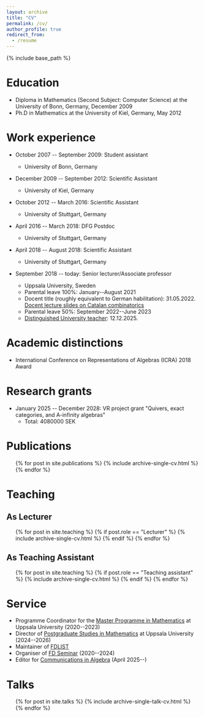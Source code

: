```yaml
---
layout: archive
title: "CV"
permalink: /cv/
author_profile: true
redirect_from:
  - /resume
---
```


{% include base_path %}

Education
======
* Diploma in Mathematics (Second Subject: Computer Science) at the University of Bonn, Germany, December 2009
* Ph.D in Mathematics at the University of Kiel, Germany, May 2012

Work experience
======
* October 2007 -- September 2009: Student assistant
  * University of Bonn, Germany

* December 2009 -- September 2012: Scientific Assistant
  * University of Kiel, Germany

* October 2012 -- March 2016: Scientific Assistant
  * University of Stuttgart, Germany

* April 2016 -- March 2018: DFG Postdoc
  * University of Stuttgart, Germany

* April 2018 -- August 2018: Scientific Assistant
  * University of Stuttgart, Germany

* September 2018 -- today: Senior lecturer/Associate professor 
  * Uppsala University, Sweden
  * Parental leave 100&#37;: January--August 2021
  * Docent title (roughly equivalent to German habilitation): 31.05.2022. [Docent lecture slides on Catalan combinatorics](/files/catalan_combinatorics.pdf)
  * Parental leave 50&#37;: September 2022--June 2023
  * [Distinguished University teacher](https://www.uu.se/en/staff/faculty/science-and-technology/recruitment-promotion-and-merit/promotion-docent-and-distinguished-teacher/distinguished-university-teachers): 12.12.2025.

Academic distinctions
=====
* International Conference on Representations of Algebras (ICRA) 2018 Award

Research grants
======
* January 2025 -- December 2028: VR project grant "Quivers, exact categories, and A-infinity algebras"
  * Total: 4080000 SEK 

Publications
======
  <ul>{% for post in site.publications %}
    {% include archive-single-cv.html %}
  {% endfor %}</ul>
  

  
Teaching
======

As Lecturer
-----

  <ul>{% for post in site.teaching %} {% if post.role == "Lecturer" %}
    {% include archive-single-cv.html %}
  {% endif %}
  {% endfor %}</ul>
  
As Teaching Assistant
-----

<ul>{% for post in site.teaching %} {% if post.role == "Teaching assistant" %}
    {% include archive-single-cv.html %}
  {% endif %}
  {% endfor %}</ul>


  
Service
======
* Programme Coordinator for the [Master Programme in Mathematics](https://www.uu.se/en/admissions/master/selma/program/?pKod=TMA2M) at Uppsala University (2020--2023)
* Director of [Postgraduate Studies in Mathematics](https://www.uu.se/en/department/mathematics/study/phd-studies) at Uppsala University (2024--2026)
* Maintainer of [FDLIST](https://fdlist.math.uni-bielefeld.de/)
* Organiser of [FD Seminar](https://www.fd-seminar.xyz/) (2020--2024)
* Editor for [Communications in Algebra](https://www.tandfonline.com/journals/lagb20/about-this-journal#editorial-board) (April 2025--)

Talks
======
  <ul>{% for post in site.talks %}
    {% include archive-single-talk-cv.html %}
  {% endfor %}</ul>